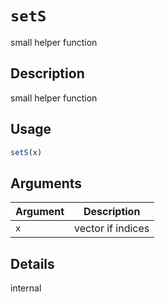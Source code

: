 # `setS`

small helper function


## Description

small helper function


## Usage

```r
setS(x)
```


## Arguments

Argument      |Description
------------- |----------------
`x`     |     vector if indices


## Details

internal


